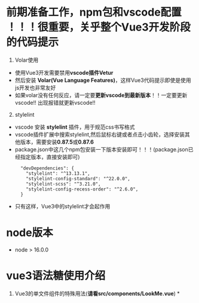 # 前期准备工作，npm包和vscode配置 ！！！**很重要，关乎整个Vue3开发阶段的代码提示**
  1. Volar使用
  * 使用Vue3开发需要禁用**vscode插件Vetur**
  * 然后安装 **Volar(Vue Language Features)**，这样Vue3代码提示即使是使用js开发也非常友好
  * 如果volar没有任何反应，请一定要**更新vscode到最新版本**！！一定要更新vscode!! 出现报错就更新vscode!!

  2. stylelint
  * vscode 安装 **stylelint** 插件，用于规范css书写格式
  * vscode插件扩展中搜索stylelint,然后鼠标右键或者点击小齿轮，选择安装其他版本，需要安装**0.87.5**或**0.87.6**
  * package.json中这几个npm包安装一下版本安装即可！！！(package.json已经指定版本，直接安装即可)
    ```
      "devDependencies": {
        "stylelint": "^13.13.1",
        "stylelint-config-standard": "^22.0.0",
        "stylelint-scss": "^3.21.0",
        "stylelint-config-recess-order": "^2.6.0",
      }
    ```
  * 只有这样，Vue3中的stylelint才会起作用



# node版本
  * node > 16.0.0



# vue3语法糖使用介绍
  1. Vue3的单文件组件的特殊用法(**请看src/components/LookMe.vue**)
    * <script setup> 是一种编译时语法糖，能够极大改善在 SFC(单文件Vue组件) 中使用 Composition API 时的开发者体验。
      -- 对应的中文官方文档 https://v3.cn.vuejs.org/api/sfc-script-setup.html#%E5%9F%BA%E6%9C%AC%E8%AF%AD%E6%B3%95

    * <style> v-bind 用于在 SFC(单文件Vue组件) <style> 标签中启用组件状态驱动的动态 CSS 值
      -- 对应的中文官方文档 https://v3.cn.vuejs.org/api/sfc-style.html#state-driven-dynamic-css



# 开发环境
  * npm run dev

# 项目打包
  * npm run build

# 检查项目中 eslint 书写不符合规范的地方，并会列举出来
  * npm run eslint

# 检查项目中 eslint 书写不符合规范的地方，并且直接全部修复
  * npm run eslintfix

# 检查项目中 style 书写规范不符合规范的地方，并会列举出来
  * npm run stylelint

# 检查项目中 style 书写不符合规范的地方，并且直接全部修复
  * npm run stylelintfix



# 文件解析
  * .editorconfig     代码格式和规范要求设定
  * .eslintrc.js      ESlint代码规范和代码书写格式
  * .gitignore        配置那些文件不需要上传到git仓库
  * .npmrc            npm源配置，私服配置等，一般可以不管
  * .stylelintignore  stylelint忽略那些文件的检测
  * .stylelintrc.js   stylelint的配置规则
  * jsconfig.json     暂时用来配置点击别名路径import的时候，可以进行文件跳转
  * vite.config.js    vite配置
  * .env              相关文件变量会挂载在import.meta.env上面，除特定变量，其他变量需要以VITE_前缀开头才可
